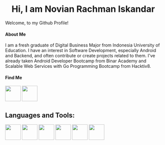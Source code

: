 <h1 align="center">Hi, I am Novian Rachman Iskandar</h1>

Welcome, to my Github Profile!

#### About Me

I am a fresh graduate of Digital Business Major from Indonesia University of Education. I have an interest in Software Development, especially Android and Backend, and often contribute or create projects related to them. I've already taken Android Developer Bootcamp from Binar Academy and Scalable Web Services with Go Programming Bootcamp from Hacktiv8.

#### Find Me

[<img src="https://camo.githubusercontent.com/6eeeae9698286e45eda5d2973026a896fd42fa7f4271bf31aa74e9557e82181a/68747470733a2f2f6564656e742e6769746875622e696f2f537570657254696e7949636f6e732f696d616765732f7376672f6c696e6b6564696e2e737667" width="50" height="50">](https://www.linkedin.com/in/novianrachman/)
[<img src="https://camo.githubusercontent.com/d94fd60f67ea9647bb508da87ad32b1eacd2bfb6745fac2be9869f9483bd0dca/68747470733a2f2f6564656e742e6769746875622e696f2f537570657254696e7949636f6e732f696d616765732f7376672f696e7374616772616d2e737667" width="50" height="50">](https://www.instagram.com/novian.rachmann/)

<!-- ## Github Stats
![GitHub Stats](https://github-readme-stats.vercel.app/api?username=novianr90&show_icons=true) -->

## Languages and Tools:
[<img src="https://camo.githubusercontent.com/cc813f7e79c907c8b4b41ca95aa1250168a101ed5a75aa24cc2e7e43fd892531/68747470733a2f2f6564656e742e6769746875622e696f2f537570657254696e7949636f6e732f696d616765732f7376672f6b6f746c696e2e737667" width="50" height="50">](https://kotlinlang.org/)
[<img src="https://camo.githubusercontent.com/330b0bd8050acffda06a5334d1dfb41e82afbe9adafe2b2c257d1f4d409e4037/68747470733a2f2f6564656e742e6769746875622e696f2f537570657254696e7949636f6e732f696d616765732f7376672f676f2e737667" width="50" height="50">](https://go.dev/)
[<img src="https://camo.githubusercontent.com/4123408b6fdb496e1ca591f4b2379d1fe3b7cc53a95b6a8a8acd8df012016af8/68747470733a2f2f6564656e742e6769746875622e696f2f537570657254696e7949636f6e732f696d616765732f7376672f707974686f6e2e737667" width="50" height="50">](https://python.org)
[<img src="https://camo.githubusercontent.com/e8c1251ff9cfae96a46047a2beccc7c9bd4ad200ccda65377b1ab6c403ac7238/68747470733a2f2f6564656e742e6769746875622e696f2f537570657254696e7949636f6e732f696d616765732f7376672f646a616e676f70726f6a6563742e737667" width="50" height="50">](https://www.djangoproject.com/)
[<img src="https://www.postgresql.org/media/img/about/press/elephant.png" width="50" height="50">](https://www.postgresql.org/)
[<img src="https://camo.githubusercontent.com/b2e3f6aae05f48185a2e9b7d8633b8af22a9be4988f9d65a3459a364ebc38499/68747470733a2f2f6564656e742e6769746875622e696f2f537570657254696e7949636f6e732f696d616765732f7376672f6769742e737667" width="50" height="50">](https://git-scm.com/)
